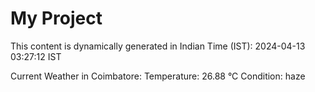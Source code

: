 # My Project

This content is dynamically generated in Indian Time (IST): 2024-04-13 03:27:12 IST


Current Weather in Coimbatore:
Temperature: 26.88 °C
Condition: haze
